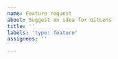 ```yaml
---
name: Feature request
about: Suggest an idea for GitLens
title: ''
labels: 'type: feature'
assignees: ''

---
```


<!-- Please search existing issues to avoid creating duplicates. -->

<!-- Describe the feature you'd like. -->
